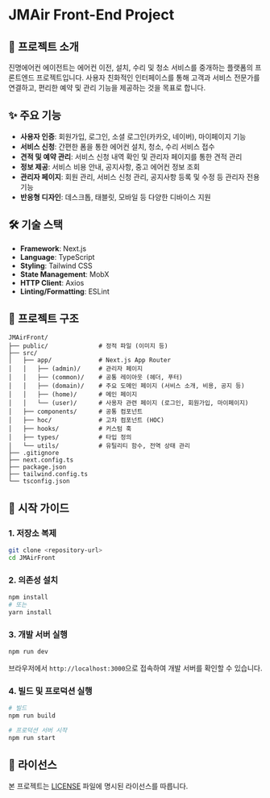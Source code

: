 # JMAir Front-End Project

## 📜 프로젝트 소개

진명에어컨 에이전트는 에어컨 이전, 설치, 수리 및 청소 서비스를 중개하는 플랫폼의 프론트엔드 프로젝트입니다. 사용자 친화적인 인터페이스를 통해 고객과 서비스 전문가를 연결하고, 편리한 예약 및 관리 기능을 제공하는 것을 목표로 합니다.

## ✨ 주요 기능

*   **사용자 인증**: 회원가입, 로그인, 소셜 로그인(카카오, 네이버), 마이페이지 기능
*   **서비스 신청**: 간편한 폼을 통한 에어컨 설치, 청소, 수리 서비스 접수
*   **견적 및 예약 관리**: 서비스 신청 내역 확인 및 관리자 페이지를 통한 견적 관리
*   **정보 제공**: 서비스 비용 안내, 공지사항, 중고 에어컨 정보 조회
*   **관리자 페이지**: 회원 관리, 서비스 신청 관리, 공지사항 등록 및 수정 등 관리자 전용 기능
*   **반응형 디자인**: 데스크톱, 태블릿, 모바일 등 다양한 디바이스 지원

## 🛠️ 기술 스택

*   **Framework**: Next.js
*   **Language**: TypeScript
*   **Styling**: Tailwind CSS
*   **State Management**: MobX
*   **HTTP Client**: Axios
*   **Linting/Formatting**: ESLint

## 📁 프로젝트 구조

```
JMAirFront/
├── public/              # 정적 파일 (이미지 등)
├── src/
│   ├── app/             # Next.js App Router
│   │   ├── (admin)/     # 관리자 페이지
│   │   ├── (common)/    # 공통 레이아웃 (헤더, 푸터)
│   │   ├── (domain)/    # 주요 도메인 페이지 (서비스 소개, 비용, 공지 등)
│   │   ├── (home)/      # 메인 페이지
│   │   └── (user)/      # 사용자 관련 페이지 (로그인, 회원가입, 마이페이지)
│   ├── components/      # 공통 컴포넌트
│   ├── hoc/             # 고차 컴포넌트 (HOC)
│   ├── hooks/           # 커스텀 훅
│   ├── types/           # 타입 정의
│   └── utils/           # 유틸리티 함수, 전역 상태 관리
├── .gitignore
├── next.config.ts
├── package.json
├── tailwind.config.ts
└── tsconfig.json
```

## 🚀 시작 가이드

### 1. 저장소 복제

```bash
git clone <repository-url>
cd JMAirFront
```

### 2. 의존성 설치

```bash
npm install
# 또는
yarn install
```

### 3. 개발 서버 실행

```bash
npm run dev
```

브라우저에서 `http://localhost:3000`으로 접속하여 개발 서버를 확인할 수 있습니다.

### 4. 빌드 및 프로덕션 실행

```bash
# 빌드
npm run build

# 프로덕션 서버 시작
npm run start
```

## 📄 라이선스

본 프로젝트는 [LICENSE](LICENSE) 파일에 명시된 라이선스를 따릅니다.
